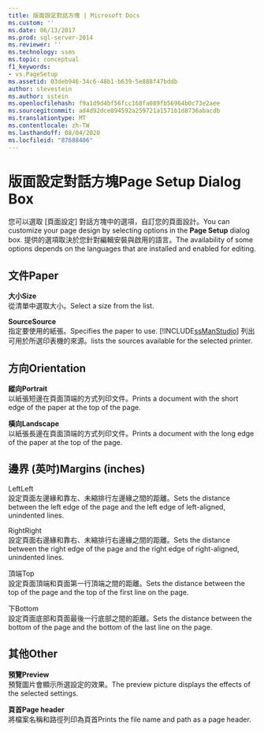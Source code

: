```yaml
---
title: 版面設定對話方塊 | Microsoft Docs
ms.custom: ''
ms.date: 06/13/2017
ms.prod: sql-server-2014
ms.reviewer: ''
ms.technology: ssms
ms.topic: conceptual
f1_keywords:
- vs.PageSetup
ms.assetid: 03deb946-34c6-48b1-b639-5e888f47bddb
author: stevestein
ms.author: sstein
ms.openlocfilehash: f9a1d9d4bf56fcc168fa089fb56964b0c73e2aee
ms.sourcegitcommit: ad4d92dce894592a259721a1571b1d8736abacdb
ms.translationtype: MT
ms.contentlocale: zh-TW
ms.lasthandoff: 08/04/2020
ms.locfileid: "87688406"
---
```

# <a name="page-setup-dialog-box"></a><span data-ttu-id="e10f6-102">版面設定對話方塊</span><span class="sxs-lookup"><span data-stu-id="e10f6-102">Page Setup Dialog Box</span></span>
  <span data-ttu-id="e10f6-103">您可以選取 [頁面設定]  對話方塊中的選項，自訂您的頁面設計。</span><span class="sxs-lookup"><span data-stu-id="e10f6-103">You can customize your page design by selecting options in the **Page Setup** dialog box.</span></span> <span data-ttu-id="e10f6-104">提供的選項取決於您針對編輯安裝與啟用的語言。</span><span class="sxs-lookup"><span data-stu-id="e10f6-104">The availability of some options depends on the languages that are installed and enabled for editing.</span></span>  
  
## <a name="paper"></a><span data-ttu-id="e10f6-105">文件</span><span class="sxs-lookup"><span data-stu-id="e10f6-105">Paper</span></span>  
 <span data-ttu-id="e10f6-106">**大小**</span><span class="sxs-lookup"><span data-stu-id="e10f6-106">**Size**</span></span>  
 <span data-ttu-id="e10f6-107">從清單中選取大小。</span><span class="sxs-lookup"><span data-stu-id="e10f6-107">Select a size from the list.</span></span>  
  
 <span data-ttu-id="e10f6-108">**Source**</span><span class="sxs-lookup"><span data-stu-id="e10f6-108">**Source**</span></span>  
 <span data-ttu-id="e10f6-109">指定要使用的紙張。</span><span class="sxs-lookup"><span data-stu-id="e10f6-109">Specifies the paper to use.</span></span> [!INCLUDE[ssManStudio](../../includes/ssmanstudio-md.md)] <span data-ttu-id="e10f6-110">列出可用於所選印表機的來源。</span><span class="sxs-lookup"><span data-stu-id="e10f6-110">lists the sources available for the selected printer.</span></span>  
  
## <a name="orientation"></a><span data-ttu-id="e10f6-111">方向</span><span class="sxs-lookup"><span data-stu-id="e10f6-111">Orientation</span></span>  
 <span data-ttu-id="e10f6-112">**縱向**</span><span class="sxs-lookup"><span data-stu-id="e10f6-112">**Portrait**</span></span>  
 <span data-ttu-id="e10f6-113">以紙張短邊在頁面頂端的方式列印文件。</span><span class="sxs-lookup"><span data-stu-id="e10f6-113">Prints a document with the short edge of the paper at the top of the page.</span></span>  
  
 <span data-ttu-id="e10f6-114">**橫向**</span><span class="sxs-lookup"><span data-stu-id="e10f6-114">**Landscape**</span></span>  
 <span data-ttu-id="e10f6-115">以紙張長邊在頁面頂端的方式列印文件。</span><span class="sxs-lookup"><span data-stu-id="e10f6-115">Prints a document with the long edge of the paper at the top of the page.</span></span>  
  
## <a name="margins-inches"></a><span data-ttu-id="e10f6-116">邊界 (英吋)</span><span class="sxs-lookup"><span data-stu-id="e10f6-116">Margins (inches)</span></span>  
 <span data-ttu-id="e10f6-117">Left</span><span class="sxs-lookup"><span data-stu-id="e10f6-117">Left</span></span>  
 <span data-ttu-id="e10f6-118">設定頁面左邊緣和靠左、未縮排行左邊緣之間的距離。</span><span class="sxs-lookup"><span data-stu-id="e10f6-118">Sets the distance between the left edge of the page and the left edge of left-aligned, unindented lines.</span></span>  
  
 <span data-ttu-id="e10f6-119">Right</span><span class="sxs-lookup"><span data-stu-id="e10f6-119">Right</span></span>  
 <span data-ttu-id="e10f6-120">設定頁面右邊緣和靠右、未縮排行右邊緣之間的距離。</span><span class="sxs-lookup"><span data-stu-id="e10f6-120">Sets the distance between the right edge of the page and the right edge of right-aligned, unindented lines.</span></span>  
  
 <span data-ttu-id="e10f6-121">頂端</span><span class="sxs-lookup"><span data-stu-id="e10f6-121">Top</span></span>  
 <span data-ttu-id="e10f6-122">設定頁面頂端和頁面第一行頂端之間的距離。</span><span class="sxs-lookup"><span data-stu-id="e10f6-122">Sets the distance between the top of the page and the top of the first line on the page.</span></span>  
  
 <span data-ttu-id="e10f6-123">下</span><span class="sxs-lookup"><span data-stu-id="e10f6-123">Bottom</span></span>  
 <span data-ttu-id="e10f6-124">設定頁面底部和頁面最後一行底部之間的距離。</span><span class="sxs-lookup"><span data-stu-id="e10f6-124">Sets the distance between the bottom of the page and the bottom of the last line on the page.</span></span>  
  
## <a name="other"></a><span data-ttu-id="e10f6-125">其他</span><span class="sxs-lookup"><span data-stu-id="e10f6-125">Other</span></span>  
 <span data-ttu-id="e10f6-126">**預覽**</span><span class="sxs-lookup"><span data-stu-id="e10f6-126">**Preview**</span></span>  
 <span data-ttu-id="e10f6-127">預覽圖片會顯示所選設定的效果。</span><span class="sxs-lookup"><span data-stu-id="e10f6-127">The preview picture displays the effects of the selected settings.</span></span>  
  
 <span data-ttu-id="e10f6-128">**頁首**</span><span class="sxs-lookup"><span data-stu-id="e10f6-128">**Page header**</span></span>  
 <span data-ttu-id="e10f6-129">將檔案名稱和路徑列印為頁首</span><span class="sxs-lookup"><span data-stu-id="e10f6-129">Prints the file name and path as a page header.</span></span>  
  
  
